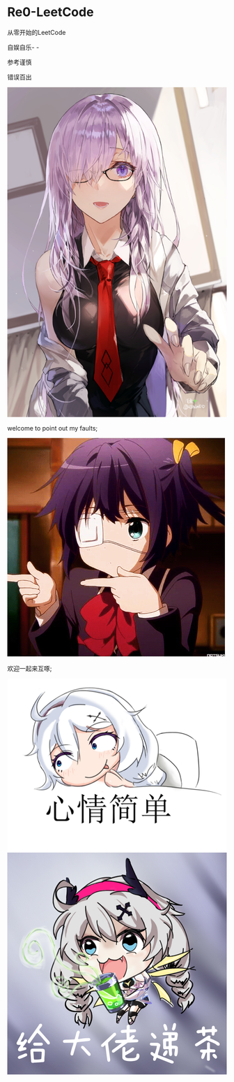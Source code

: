 # Re0-LeetCode
从零开始的LeetCode

自娱自乐- -

参考谨慎

错误百出

![正事配图](https://github.com/NoMoreThanAWord/Re0-LeetCode/raw/master/img/img2.jpg)

welcome to point out my faults;

![正事配图](https://github.com/NoMoreThanAWord/Re0-LeetCode/raw/master/img/img1.jpg)

欢迎一起来互啄;

![正事配图](https://github.com/NoMoreThanAWord/Re0-LeetCode/raw/master/img/img3.jpg)
![正事配图](https://github.com/NoMoreThanAWord/Re0-LeetCode/raw/master/img/img4.jpg)
